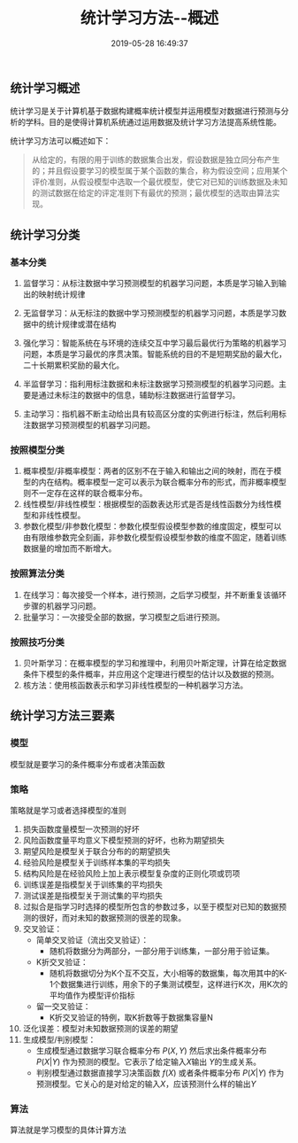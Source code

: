 ﻿---
title: 统计学习方法--概述
date: 2019-05-28 16:49:37
tags: [统计学习,机器学习]
categories: 大数据与网络安全
---

## 统计学习概述
统计学习是关于计算机基于数据构建概率统计模型并运用模型对数据进行预测与分析的学科。目的是使得计算机系统通过运用数据及统计学习方法提高系统性能。

统计学习方法可以概述如下：

>从给定的，有限的用于训练的数据集合出发，假设数据是独立同分布产生的；并且假设要学习的模型属于某个函数的集合，称为假设空间；应用某个评价准则，从假设模型中选取一个最优模型，使它对已知的训练数据及未知的测试数据在给定的评定准则下有最优的预测；最优模型的选取由算法实现。

## 统计学习分类

### 基本分类

1. 监督学习：从标注数据中学习预测模型的机器学习问题，本质是学习输入到输出的映射统计规律

2. 无监督学习：从无标注的数据中学习预测模型的机器学习问题，本质是学习数据中的统计规律或潜在结构

3. 强化学习：智能系统在与环境的连续交互中学习最后最优行为策略的机器学习问题，本质是学习最优的序贯决策。智能系统的目的不是短期奖励的最大化，二十长期累积奖励的最大化。

4. 半监督学习：指利用标注数据和未标注数据学习预测模型的机器学习问题。主要是通过未标注的数据中的信息，辅助标注数据进行监督学习。

5. 主动学习：指机器不断主动给出具有较高区分度的实例进行标注，然后利用标注数据学习预测模型的机器学习问题。

### 按照模型分类

1. 概率模型/非概率模型：两者的区别不在于输入和输出之间的映射，而在于模型的内在结构。概率模型一定可以表示为联合概率分布的形式，而非概率模型则不一定存在这样的联合概率分布。
2. 线性模型/非线性模型：根据模型的函数表达形式是否是线性函数分为线性模型和非线性模型。
3. 参数化模型/非参数化模型：参数化模型假设模型参数的维度固定，模型可以由有限维参数完全刻画，非参数化模型假设模型参数的维度不固定，随着训练数据量的增加而不断增大。

### 按照算法分类

1. 在线学习：每次接受一个样本，进行预测，之后学习模型，并不断重复该循环步骤的机器学习问题。
2. 批量学习：一次接受全部的数据，学习模型之后进行预测。

### 按照技巧分类

1. 贝叶斯学习：在概率模型的学习和推理中，利用贝叶斯定理，计算在给定数据条件下模型的条件概率，并应用这个定理进行模型的估计以及数据的预测。
2. 核方法：使用核函数表示和学习非线性模型的一种机器学习方法。

## 统计学习方法三要素

### 模型
模型就是要学习的条件概率分布或者决策函数
### 策略
策略就是学习或者选择模型的准则
1. 损失函数度量模型一次预测的好坏
2. 风险函数度量平均意义下模型预测的好坏，也称为期望损失
3. 期望风险是模型关于联合分布的的期望损失
4. 经验风险是模型关于训练样本集的平均损失
5. 结构风险是在经验风险上加上表示模型复杂度的正则化项或罚项
6. 训练误差是指模型关于训练集的平均损失
7. 测试误差是指模型关于测试集的平均损失
8. 过拟合是指学习时选择的模型所包含的参数过多，以至于模型对已知的数据预测的很好，而对未知的数据预测的很差的现象。
9. 交叉验证：
    - 简单交叉验证（流出交叉验证）：        
        - 随机将数据分为两部分，一部分用于训练集，一部分用于验证集。
    - K折交叉验证：
        - 随机将数据切分为K个互不交互，大小相等的数据集，每次用其中的K-1个数据集进行训练，用余下的子集测试模型，这样进行K次，用K次的平均值作为模型评价指标
    - 留一交叉验证：
        - K折交叉验证的特例，取K折数等于数据集容量N
10. 泛化误差：模型对未知数据预测的误差的期望
11. 生成模型/判别模型：
    - 生成模型通过数据学习联合概率分布 $P(X,Y)$ 然后求出条件概率分布 $P(X|Y)$ 作为预测的模型。它表示了给定输入$X$输出 $Y$的生成关系。
    - 判别模型通过数据直接学习决策函数 $f(X)$ 或者条件概率分布 $P(X|Y)$ 作为预测模型。它关心的是对给定的输入$X$，应该预测什么样的输出$Y$
### 算法
算法就是学习模型的具体计算方法
